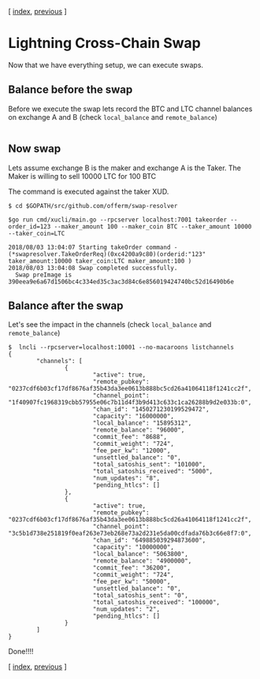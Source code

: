 [ [index](/README.md), [previous](/LIGHTNING-04-payment.md) ]

# Lightning Cross-Chain Swap

Now that we have everything setup, we can execute swaps.

## Balance before the swap

Before we execute the swap lets record the BTC and LTC channel balances on exchange A and B (check `local_balance` and `remote_balance`)

```shell
```


## Now swap

Lets assume exchange B is the maker and exchange A is the Taker.
The Maker is willing to sell 10000 LTC for 100 BTC

The command is executed against the taker XUD. 

```shell
$ cd $GOPATH/src/github.com/offerm/swap-resolver

$go run cmd/xucli/main.go --rpcserver localhost:7001 takeorder --order_id=123 --maker_amount 100 --maker_coin BTC --taker_amount 10000 --taker_coin=LTC

2018/08/03 13:04:07 Starting takeOrder command -  (*swapresolver.TakeOrderReq)(0xc4200a9c80)(orderid:"123" taker_amount:10000 taker_coin:LTC maker_amount:100 )
2018/08/03 13:04:08 Swap completed successfully.
  Swap preImage is  390eea9e6a67d1506bc4c334ed35c3ac3d84c6e856019424740bc52d16490b6e 
```

## Balance after the swap

Let's see the impact in the channels (check `local_balance` and `remote_balance`)
```shell
$  lncli --rpcserver=localhost:10001 --no-macaroons listchannels
{
        "channels": [
                {
                        "active": true,
                        "remote_pubkey": "0237cdf6b03cf17df8676af35b43da3ee0613b888bc5cd26a41064118f1241cc2f",
                        "channel_point": "1f40907fc1968319cbb57955e06c7b11d4f3b9d413c633c1ca26288b9d2e033b:0",
                        "chan_id": "1450271230199529472",
                        "capacity": "16000000",
                        "local_balance": "15895312",
                        "remote_balance": "96000",
                        "commit_fee": "8688",
                        "commit_weight": "724",
                        "fee_per_kw": "12000",
                        "unsettled_balance": "0",
                        "total_satoshis_sent": "101000",
                        "total_satoshis_received": "5000",
                        "num_updates": "8",
                        "pending_htlcs": []
                },
                {
                        "active": true,
                        "remote_pubkey": "0237cdf6b03cf17df8676af35b43da3ee0613b888bc5cd26a41064118f1241cc2f",
                        "channel_point": "3c5b1d738e251819f0eaf263e73eb268e73a2d231e5da00cdfada76b3c66e8f7:0",
                        "chan_id": "649885039294873600",
                        "capacity": "10000000",
                        "local_balance": "5063800",
                        "remote_balance": "4900000",
                        "commit_fee": "36200",
                        "commit_weight": "724",
                        "fee_per_kw": "50000",
                        "unsettled_balance": "0",
                        "total_satoshis_sent": "0",
                        "total_satoshis_received": "100000",
                        "num_updates": "2",
                        "pending_htlcs": []
                }
        ]
}
```

Done!!!!

[ [index](/README.md), [previous](/LIGHTNING-04-payment.md) ]
